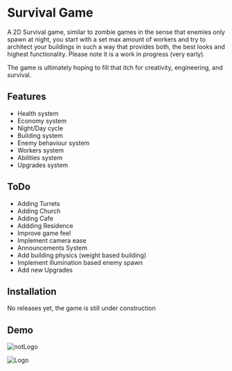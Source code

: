 # Survival Game

A 2D Survival game, similar to zombie games in the sense that enemies only spawn at night, you start with a set max amount of workers and try to architect your buildings in such a way that provides both, the best looks and highest functionality. Please note it is a work in progress (very early).

The game is ultimately hoping to fill that itch for creativity, engineering, and survival.

## Features
- Health system
- Economy system
- Night/Day cycle
- Building system
- Enemy behaviour system
- Workers system
- Abilities system
- Upgrades system

## ToDo
- Adding Turrets
- Adding Church
- Adding Cafe
- Addding Residence
- Improve game feel
- Implement camera ease
- Announcements System
- Add building physics (weight based building)
- Implement illumination based enemy spawn
- Add new Upgrades

## Installation
No releases yet, the game is still under construction

## Demo

![notLogo](https://s4.gifyu.com/images/survivalgame.md.gif)

![Logo](https://i.ibb.co/wWpzTnk/Light-bg-LOGO.png)
